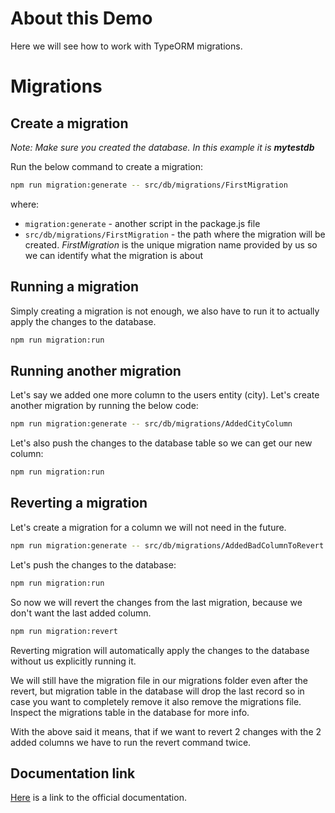 # About this Demo

Here we will see how to work with TypeORM migrations.

# Migrations

## Create a migration

_Note: Make sure you created the database. In this example it is **mytestdb**_

Run the below command to create a migration:

```bash
npm run migration:generate -- src/db/migrations/FirstMigration
```

where:

- `migration:generate` - another script in the package.js file
- `src/db/migrations/FirstMigration` - the path where the migration will be created. _FirstMigration_ is the unique migration name provided by us so we can identify what the migration is about

## Running a migration

Simply creating a migration is not enough, we also have to run it to actually apply the changes to the database.

```bash
npm run migration:run
```

## Running another migration

Let's say we added one more column to the users entity (city). Let's create another migration by running the below code:

```bash
npm run migration:generate -- src/db/migrations/AddedCityColumn
```

Let's also push the changes to the database table so we can get our new column:

```bash
npm run migration:run
```

## Reverting a migration

Let's create a migration for a column we will not need in the future.

```bash
npm run migration:generate -- src/db/migrations/AddedBadColumnToRevert
```

Let's push the changes to the database:

```bash
npm run migration:run
```

So now we will revert the changes from the last migration, because we don't want the last added column.

```bash
npm run migration:revert
```

Reverting migration will automatically apply the changes to the database without us explicitly running it.

We will still have the migration file in our migrations folder even after the revert, but migration table in the database will drop the last record so in case you want to completely remove it also remove the migrations file. Inspect the migrations table in the database for more info.

With the above said it means, that if we want to revert 2 changes with the 2 added columns we have to run the revert command twice.

## Documentation link

[Here](https://docs.nestjs.com/techniques/database) is a link to the official documentation.

